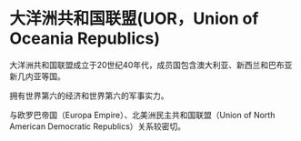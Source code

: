 # 大洋洲共和国联盟(UOR，Union of Oceania Republics)

大洋洲共和国联盟成立于20世纪40年代，成员国包含澳大利亚、新西兰和巴布亚新几内亚等国。

拥有世界第六的经济和世界第六的军事实力。

与欧罗巴帝国（Europa Empire）、北美洲民主共和国联盟（Union of North American Democratic Republics）关系较密切。
